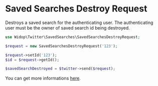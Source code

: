 # Saved Searches Destroy Request

Destroys a saved search for the authenticating user.
The authenticating user must be the owner of saved search id being destroyed.

``` php
use Widop\Twitter\SavedSearches\SavedSearchesDestroyRequest;

$request = new SavedSearchesDestroyRequest('123');

$request->setId('123');
$id = $request->getId();

$savedSearchDestroyed = $twitter->send($request);
```

You can get more informations [here](https://dev.twitter.com/docs/api/1.1/post/saved_searches/destroy/%3Aid).
